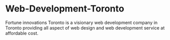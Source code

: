 Web-Development-Toronto
=======================

Fortune innovations Toronto is a visionary web development company in Toronto providing all aspect of web design and web development service at affordable cost.
